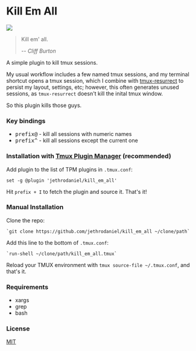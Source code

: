 # Kill Em All

![](https://img.shields.io/github/license/jethrodaniel/kill_em_all.svg)


> Kill em' all.
>
> -- <cite>Cliff Burton</cite>

A simple plugin to kill tmux sessions.

My usual workflow includes a few named tmux sessions, and my terminal shortcut
opens a tmux session, which I combine with [tmux-resurrect](https://github.com/tmux-plugins/tmux-resurrect)
to persist my layout, settings, etc; however, this often generates unused sessions,
as `tmux-resurrect` doesn't kill the inital tmux window.

So this plugin kills those guys.

### Key bindings

- <kbd>prefix</kbd><kbd>@</kbd> - kill all sessions with numeric names
- <kbd>prefix</kbd><kbd>^</kbd> - kill all sessions except the current one

### Installation with [Tmux Plugin Manager](https://github.com/tmux-plugins/tpm) (recommended)

Add plugin to the list of TPM plugins in `.tmux.conf`:

    set -g @plugin 'jethrodaniel/kill_em_all'

Hit `prefix + I` to fetch the plugin and source it. That's it!

### Manual Installation

Clone the repo:

    `git clone https://github.com/jethrodaniel/kill_em_all ~/clone/path`

Add this line to the bottom of `.tmux.conf`:

    `run-shell ~/clone/path/kill_em_all.tmux`

Reload your TMUX environment with `tmux source-file ~/.tmux.conf`, and that's it.

### Requirements

- xargs
- grep
- bash

### License

[MIT](LICENSE)

